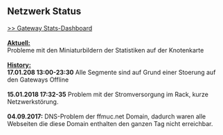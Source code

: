 ## Netzwerk Status
<a target='_blank' href="https://stats.ffmuc.net/dashboard/db/network-overview">>> Gateway Stats-Dashboard</a>
<br>
<br><u><b>Aktuell:</b></u>
<br>Probleme mit den Miniaturbildern der Statistiken auf der Knotenkarte
<br>
<br><u><b>History:</b></u>
<br><b>17.01.208 13:00-23:30</b> Alle Segmente sind auf Grund einer Stoerung auf den Gateways Offline
<br>
<br><b>15.01.2018 17:32-35</b> Problem mit der Stromversorgung im Rack, kurze Netzwerkstörung.
<br>
<br><b>04.09.2017:</b> DNS-Problem der ffmuc.net Domain, dadurch waren alle Webseiten die diese Domain enthalten den ganzen Tag nicht erreichbar.
<br>
